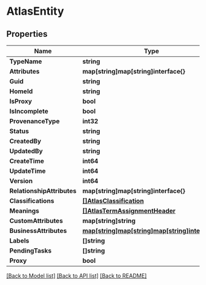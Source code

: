 # AtlasEntity

## Properties

Name | Type | Description | Notes
------------ | ------------- | ------------- | -------------
**TypeName** | **string** |  | [optional] 
**Attributes** | **map[string]map[string]interface{}** |  | [optional] 
**Guid** | **string** |  | [optional] 
**HomeId** | **string** |  | [optional] 
**IsProxy** | **bool** |  | [optional] 
**IsIncomplete** | **bool** |  | [optional] 
**ProvenanceType** | **int32** |  | [optional] 
**Status** | **string** |  | [optional] 
**CreatedBy** | **string** |  | [optional] 
**UpdatedBy** | **string** |  | [optional] 
**CreateTime** | **int64** |  | [optional] 
**UpdateTime** | **int64** |  | [optional] 
**Version** | **int64** |  | [optional] 
**RelationshipAttributes** | **map[string]map[string]interface{}** |  | [optional] 
**Classifications** | [**[]AtlasClassification**](AtlasClassification.md) |  | [optional] 
**Meanings** | [**[]AtlasTermAssignmentHeader**](AtlasTermAssignmentHeader.md) |  | [optional] 
**CustomAttributes** | **map[string]string** |  | [optional] 
**BusinessAttributes** | [**map[string]map[string]map[string]interface{}**](map.md) |  | [optional] 
**Labels** | **[]string** |  | [optional] 
**PendingTasks** | **[]string** |  | [optional] 
**Proxy** | **bool** |  | [optional] 

[[Back to Model list]](../README.md#documentation-for-models) [[Back to API list]](../README.md#documentation-for-api-endpoints) [[Back to README]](../README.md)


